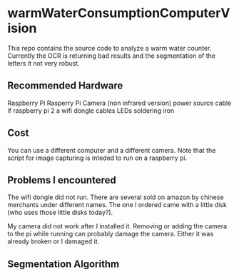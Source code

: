 # warmWaterConsumptionComputerVision

This repo contains the source code to analyze a warm water counter.
Currently the OCR is returning bad results and the segmentation of the letters it not very robust.

## Recommended Hardware
Raspberry Pi
Rasperry Pi Camera (non infrared version)
power source cable
if raspberry pi 2 a wifi dongle
cables
LEDs
soldering iron

## Cost

You can use a different computer and a different camera. Note that the script for image capturing is inteded to run on a raspberry pi.

## Problems I encountered
The wifi dongle did not run. There are several sold on amazon by chinese merchants under different names. The one I ordered came with a little disk (who uses those little disks today?).

My camera did not work after I installed it. Removing or adding the camera to the pi while running can probably damage the camera. Either it was already broken or I damaged it.

## Segmentation Algorithm



